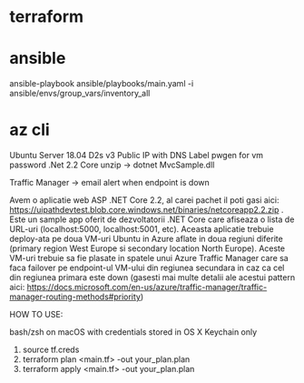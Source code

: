 # terraform 
# ansible
ansible-playbook ansible/playbooks/main.yaml -i ansible/envs/group_vars/inventory_all

# az cli

Ubuntu Server 18.04
D2s v3
Public IP with DNS Label
pwgen for vm password
.Net 2.2 Core
unzip -> dotnet MvcSample.dll

Traffic Manager -> email alert when endpoint is down


Avem o aplicatie web ASP .NET Core 2.2, al carei pachet il poti gasi aici: https://uipathdevtest.blob.core.windows.net/binaries/netcoreapp2.2.zip . Este un sample app oferit de dezvoltatorii .NET Core care afiseaza o lista de URL-uri (localhost:5000, localhost:5001, etc).
Aceasta aplicatie trebuie deploy-ata pe doua VM-uri Ubuntu in Azure aflate in doua regiuni diferite (primary region West Europe si secondary location North Europe). Aceste VM-uri trebuie sa fie plasate in spatele unui Azure Traffic Manager care sa faca failover pe endpoint-ul VM-ului din regiunea secundara in caz ca cel din regiunea primara este down (gasesti mai multe detalii ale acestui pattern aici: https://docs.microsoft.com/en-us/azure/traffic-manager/traffic-manager-routing-methods#priority)


HOW TO USE:

bash/zsh on macOS with credentials stored in OS X Keychain only

1. source tf.creds
2. terraform plan <main.tf> -out your_plan.plan
3. terraform apply <main.tf> -out your_plan.plan
